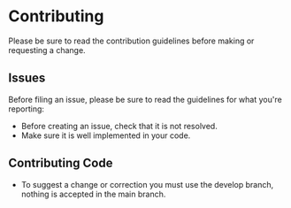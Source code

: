 # Contributing

Please be sure to read the contribution guidelines before making or requesting a change.

## Issues

Before filing an issue, please be sure to read the guidelines for what you're reporting:

* Before creating an issue, check that it is not resolved.
* Make sure it is well implemented in your code.

## Contributing Code

* To suggest a change or correction you must use the develop branch, nothing is accepted in the main branch.
